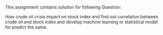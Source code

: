 This assignment contains solution for following Question:

How crude oil crisis impact on stock index and find out correlation between crude
oil and stock index and develop machine learning or statistical model for predict
the same. 

